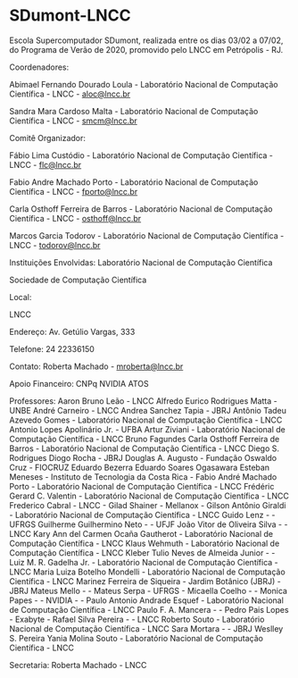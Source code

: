 # SDumont-LNCC
Escola Supercomputador SDumont, realizada entre os dias 03/02 a 07/02, do Programa de Verão de 2020, promovido pelo LNCC em Petrópolis - RJ. 

Coordenadores:

Abimael Fernando Dourado Loula - Laboratório Nacional de Computação Científica - LNCC - aloc@lncc.br

Sandra Mara Cardoso Malta - Laboratório Nacional de Computação Científica - LNCC - smcm@lncc.br

Comitê Organizador:

Fábio Lima Custódio - Laboratório Nacional de Computação Científica - LNCC - flc@lncc.br

Fabio Andre Machado Porto - Laboratório Nacional de Computação Científica - LNCC - fporto@lncc.br

Carla Osthoff Ferreira de Barros - Laboratório Nacional de Computação Científica - LNCC - osthoff@lncc.br

Marcos Garcia Todorov - Laboratório Nacional de Computação Científica - LNCC - todorov@lncc.br

Instituições Envolvidas:
Laboratório Nacional de Computação Científica

Sociedade de Computação Científica

Local:

LNCC

Endereço:
Av. Getúlio Vargas, 333

Telefone:
24 22336150

Contato:
Roberta Machado - mroberta@lncc.br

Apoio Financeiro:
CNPq
NVIDIA
ATOS

Professores:
Aaron Bruno Leão - LNCC
Alfredo Eurico Rodrigues Matta - UNBE
André Carneiro - LNCC
Andrea Sanchez Tapia - JBRJ
Antônio Tadeu Azevedo Gomes - Laboratório Nacional de Computação Científica - LNCC
Antonio Lopes Apolinário Jr. - UFBA
Artur Ziviani - Laboratório Nacional de Computação Científica - LNCC
Bruno Fagundes
Carla Osthoff Ferreira de Barros - Laboratório Nacional de Computação Científica - LNCC
Diego S. Rodrigues 
Diogo Rocha - JBRJ
Douglas A. Augusto - Fundação Oswaldo Cruz - FIOCRUZ
Eduardo Bezerra
Eduardo Soares Ogasawara
Esteban Meneses - Instituto de Tecnologia da Costa Rica -
Fabio André Machado Porto - Laboratório Nacional de Computação Científica - LNCC
Frédéric Gerard C. Valentin - Laboratório Nacional de Computação Científica - LNCC
Frederico Cabral - LNCC -
Gilad Shainer - Mellanox -
Gilson Antônio Giraldi - Laboratório Nacional de Computação Científica - LNCC
Guido Lenz - - UFRGS
Guilherme Guilhermino Neto - - UFJF
João Vitor de Oliveira Silva - - LNCC
Kary Ann del Carmen Ocaña Gautherot - Laboratório Nacional de Computação Científica - LNCC
Klaus Wehmuth - Laboratório Nacional de Computação Científica - LNCC
Kleber Tulio Neves de Almeida Junior - -
Luiz M. R. Gadelha Jr. - Laboratório Nacional de Computação Científica - LNCC
Maria Luiza Botelho Mondelli - Laboratório Nacional de Computação Científica - LNCC
Marinez Ferreira de Siqueira - Jardim Botânico (JBRJ) - JBRJ
Mateus Mello - -
Mateus Serpa - UFRGS -
Micaella Coelho - -
Monica Papes - -
NVIDIA - -
Paulo Antonio Andrade Esquef - Laboratório Nacional de Computação Científica - LNCC
Paulo F. A. Mancera - -
Pedro Pais Lopes - Exabyte -
Rafael Silva Pereira - - LNCC
Roberto Souto - Laboratório Nacional de Computação Científica - LNCC
Sara Mortara - - JBRJ
Weslley S. Pereira
Yania Molina Souto - Laboratório Nacional de Computação Científica - LNCC

Secretaria:
Roberta Machado - LNCC
